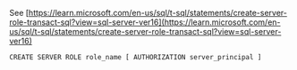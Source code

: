 See [https://learn.microsoft.com/en-us/sql/t-sql/statements/create-server-role-transact-sql?view=sql-server-ver16](https://learn.microsoft.com/en-us/sql/t-sql/statements/create-server-role-transact-sql?view=sql-server-ver16)
```
CREATE SERVER ROLE role_name [ AUTHORIZATION server_principal ]
```
